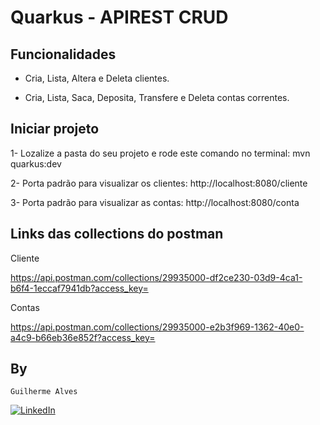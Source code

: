 # Quarkus - APIREST CRUD

## Funcionalidades

- Cria, Lista, Altera e Deleta clientes.

- Cria, Lista, Saca, Deposita, Transfere e Deleta contas correntes.

## Iniciar projeto

1- Lozalize a pasta do seu projeto e rode este comando no terminal: mvn quarkus:dev

2- Porta padrão para visualizar os clientes: http://localhost:8080/cliente

3- Porta padrão para visualizar as contas: http://localhost:8080/conta

## Links das collections do postman 

Cliente

https://api.postman.com/collections/29935000-df2ce230-03d9-4ca1-b6f4-1eccaf7941db?access_key=

Contas

https://api.postman.com/collections/29935000-e2b3f969-1362-40e0-a4c9-b66eb36e852f?access_key=

## By
`Guilherme Alves`

[![LinkedIn](https://img.shields.io/badge/LinkedIn-0077B5?style=for-the-badge&logo=linkedin&logoColor=whiteue)](https://www.linkedin.com/in/guilherme-alves-1402i/)





